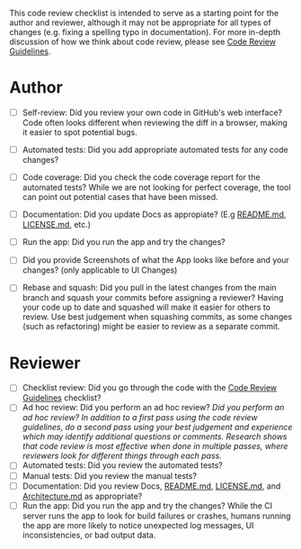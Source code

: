 This code review checklist is intended to serve as a starting point for the author and reviewer, although it may not be appropriate for all types of changes (e.g. fixing a spelling typo in documentation).  For more in-depth discussion of how we think about code review, please see [Code Review Guidelines](../blob/main/CODE_REVIEW_GUIDELINES.md).

# Author
<!-- NOTE: Do not modify these when initially opening the pull request.  This is a checklist template that you tick off AFTER the pull request is created. -->
- [ ] Self-review: Did you review your own code in GitHub's web interface? Code often looks different when reviewing the diff in a browser, making it easier to spot potential bugs.
- [ ] Automated tests: Did you add appropriate automated tests for any code changes?
- [ ] Code coverage: Did you check the code coverage report for the automated tests?  While we are not looking for perfect coverage, the tool can point out potential cases that have been missed.
- [ ] Documentation: Did you update Docs as appropiate? (E.g [README.md](../blob/main/README.md), [LICENSE.md](../blob/main/LICENSE.md), etc.)
- [ ] Run the app: Did you run the app and try the changes? 
- [ ] Did you provide Screenshots of what the App looks like before and your changes? (only applicable to UI Changes)
- [ ] Rebase and squash: Did you pull in the latest changes from the main branch and squash your commits before assigning a reviewer? Having your code up to date and squashed will make it easier for others to review. Use best judgement when squashing commits, as some changes (such as refactoring) might be easier to review as a separate commit.


# Reviewer

- [ ] Checklist review: Did you go through the code with the [Code Review Guidelines](../blob/main/CODE_REVIEW_GUIDELINES.md) checklist?
- [ ] Ad hoc review: Did you perform an ad hoc review? _Did you perform an ad hoc review? In addition to a first pass using the code review guidelines, do a second pass using your best judgement and experience which may identify additional questions or comments. Research shows that code review is most effective when done in multiple passes, where reviewers look for different things through each pass._
- [ ] Automated tests: Did you review the automated tests?
- [ ] Manual tests: Did you review the manual tests?
- [ ] Documentation: Did you review Docs, [README.md](../blob/master/README.md), [LICENSE.md](../blob/master/LICENSE.md), and [Architecture.md](../blob/master/docs/Architecture.md) as appropriate?
- [ ] Run the app: Did you run the app and try the changes? While the CI server runs the app to look for build failures or crashes, humans running the app are more likely to notice unexpected log messages, UI inconsistencies, or bad output data.